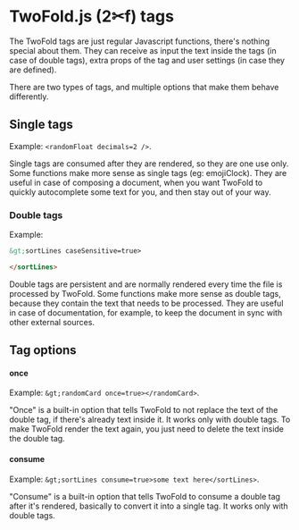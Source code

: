 # TwoFold.js (2✂︎f) tags

The TwoFold tags are just regular Javascript functions, there's nothing special about them.
They can receive as input the text inside the tags (in case of double tags), extra props of the tag and user settings (in case they are defined).

There are two types of tags, and multiple options that make them behave differently.


## Single tags

Example: `<randomFloat decimals=2 />`.

Single tags are consumed after they are rendered, so they are one use only.
Some functions make more sense as single tags (eg: emojiClock).
They are useful in case of composing a document, when you want TwoFold to quickly autocomplete some text for you, and then stay out of your way.


### Double tags

Example:

```md
&gt;sortLines caseSensitive=true>

</sortLines>
```

Double tags are persistent and are normally rendered every time the file is processed by TwoFold.
Some functions make more sense as double tags, because they contain the text that needs to be processed.
They are useful in case of documentation, for example, to keep the document in sync with other external sources.


## Tag options

#### once

Example: `&gt;randomCard once=true></randomCard>`.

"Once" is a built-in option that tells TwoFold to not replace the text of the double tag, if there's already text inside it.
It works only with double tags.
To make TwoFold render the text again, you just need to delete the text inside the double tag.

#### consume

Example: `&gt;sortLines consume=true>some text here</sortLines>`.

"Consume" is a built-in option that tells TwoFold to consume a double tag after it's rendered, basically to convert it into a single tag.
It works only with double tags.
